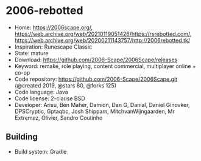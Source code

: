 # 2006-rebotted

- Home: https://2006scape.org/, https://web.archive.org/web/20210119051426/https://rsrebotted.com/, https://web.archive.org/web/20200211143757/http://2006rebotted.tk/
- Inspiration: Runescape Classic
- State: mature
- Download: https://github.com/2006-Scape/2006Scape/releases
- Keyword: remake, role playing, content commercial, multiplayer online + co-op
- Code repository: https://github.com/2006-Scape/2006Scape.git (@created 2019, @stars 80, @forks 125)
- Code language: Java
- Code license: 2-clause BSD
- Developer: Arisu, Ben Maher, Damion, Dan G, Danial, Daniel Ginovker, DPSCryptic, Gptaqbc, Josh Shippam, MitchvanWijngaarden, Mr Extremez, Olivier, Sandro Coutinho

## Building

- Build system: Gradle
